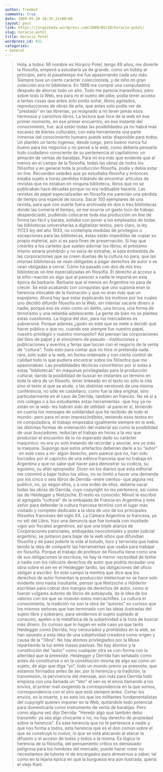 ```yaml
---
author: freebot
comments: true
date: 2009-05-20 16:35:21+00:00
layout: post
link: https://jorgeikeda.wordpress.com/2009/05/20/horacio-potel/
slug: horacio-potel
title: Horacio Potel
wordpress_id: 611
categories:
- General
---
```






<blockquote>Hola, a todos:
Mi nombre es Horacio Potel, tengo 49 años, me divierte la filosofía, empecé a estudiarla ya de grande, como un hobby al principio, pero el pasatiempo me fue apasionando cada vez más. Siempre tuve un cierto carácter coleccionista, y de niño mi gran colección era mi biblioteca. En 1998 me compré una computadora después de ahorrar todo un año. Todo me parecía maravilloso, pero sobre todo la Web, era para mí el sueño del pibe, podía tener acceso a tantas cosas que antes solo podía soñar, libros agotados, reproducciones de obras de arte, que antes solo podía ver de "prestado" en las librerías, ya resignado a no tener jamás esos hermosos y carísimos libros. La lectura que hice de la web en ese primer momento, en ese primer encuentro, en ese instante del conocimiento, fue: acá están todas las posibilidades ya no habrá más escasez de bienes culturales, con esta herramienta una parte inmensa del conocimiento humano puede estar disponible para todos.
Un planteo un tanto ingenuo, desde luego, pero bueno nunca fui bueno para los negocios y no pensé a la web, como debería pensarla todo ciudadano consciente de su pertenencia al capitalismo: un almacén de ventas de baratijas. Para mí era más que evidente que al menos en el campo de la filosofía, todas las obras de todos los filósofos y en general toda la producción filosofía, podía y debía estar on line. Recuerden ustedes que yo estudiaba filosofía y entonces estaba sujeto a horas perdidas tratando de encontrar artículos de revistas que no estaban en ninguna biblioteca, libros que no se publicaban hace décadas porque no era redituable hacerlo. Las revistas de papel especializadas en filosofía me parecían una pérdida de tiempo una especie de locura. Sacar 100 ejemplares de una revista, para que con suerte fuera archivada en dos o tres bibliotecas donde las comería el tiempo, se me ocurría un gasto loco de trabajo desperdiciado, pudiendo colocarse toda esa producción on line de forma tan fácil y barata, soñaba con poner a los empleados de todas las bibliotecas universitarias a digitalizar textos, pero claro, la ley 11723 ley del año 1933, no contempla medidas de privilegios o excepciones para las bibliotecas, éstas están impedidas de copiar su propio material, aún si es para fines de preservación. Si hay que creerles a los carteles que suelen adornar los libros, el préstamo mismo estaría prohibido y no sería de extrañar, si esta embestida de las corporaciones que se creen dueñas de la cultura no para, que las mismas bibliotecas se vean obligadas a pagar derechos de autor o se vean obligadas a cerrar. Cómo ha pasado con dos de mis tres bibliotecas on line especializadas en filosofía. El derecho al acceso a la infor¬mación es algo que al parecer a nadie le importa en esta época de barbarie. Barbarie que al menos en Argentina no para de crecer. Se está acabando con conquistas que uno suponía eran la herencia intocable de la Ilustración y que no eran más que un espejismo. Ahora hay que estar explicando los motivos por los cuales uno decidió difundir filosofía en la Web, sin intentar sacarle dinero a nadie, porque eso es visto como un delito, una locura, una forma de terrorismo y una rebeldía adolescente. La gente de bien no se plantea estas cuestiones. La lógica del don, para los mercaderes es subversiva. Porque además ¿quién es este que se mete a decidir qué hacer público o que no, cuando ese siempre fue nuestro papel, nuestro privilegio y nuestro monopolio? Así piensan las corporaciones del libro de papel y el sinnúmero de pseudo - instituciones y publicaciones y eventos y ferias que lucran con el negocio de la venta de "cultura". Todo esto para contar que no hice ni pretendía nada raro, sólo subir a la web, en forma ordenada y con cierto control de calidad todo lo que pudiera encontrar sobre los filósofos que me apasionaban. Las posibilidades técnicas convirtieron por sí solas a estas "bibliotecas" en máquinas privilegiadas para la producción cultural, dando la posibilidad de buscar en instantes un término en toda la obra de un filosofo, tener linkeado en el texto no sólo la cita sino el texto al que se alude, o las distintas versiones de una misma conferencia, no sólo en castellano, como fue la idea original, sino particularmente en el caso de Derrida, también en francés. No sé si a mis colegas o a los estudiantes estas herramientas -que hoy ya no están en la web- les habrán sido de utilidad -al parecer sí, teniendo en cuenta los mensajes de solidaridad que he recibido de todo el mundo- pero para mí eran imprescindibles, teniendo esos textos en mi computadora, el trabajo empezaba igualmente siempre en la web, las distintas formas de ordenación del material así como la posibilidad de usar buscadores, reducían el trabajo en horas a la vez que producían el encuentro de lo no esperado dado su carácter maquínico: no era yo solo tratando de recordar y asociar, era yo más la maquina. Supongo que estos artefactos deberían darle a su “autor” -en este caso a mí- algún derecho, pero parece que no, han sido borrados por el capricho de una editora francesa que no trabaja en Argentina y que no sabe qué hacer para demostrar su codicia, su egoísmo, su afán apropiador. Dicen en los diarios que esta editorial me conminó a bajar todos los sitios, no se limitó a hacer una demanda por los cinco o seis libros de Derrida -entre cientos- que alguna vez publicó, no, yo según ellos, y a una orden de ellos, debería sacar todas las obras de Derrida, cuyo copyright no les pertenece, así como las de Heidegger y Nietzsche. El resto es conocido: Minuit le escribió al agregado “cultural” de la embajada de Francia en Argentina y este señor para defender la cultura francesa terminó con el lugar más visitado y completo dedicado a la obra de uno de los principales filósofos franceses del siglo XX. La Cámara Argentina (o francesa, ya no sé) del Libro, hizo una denuncia que fue tomada con inusitado vigor por fiscales argentinos, así que una triple alianza de Corporaciones patronales, embajadas neocoloniales y poder judicial argentino, se juntaron para bajar de la web sitios que difundían filosofía y de paso joderle la vida al boludo, loco y terrorista que había tenido la idea de compartir las herramientas que usaba para trabajar en filosofía. Porque el trabajo de profesor de filosofía tiene como una de sus obligaciones la escritura, no hay la menor necesidad de tentar a nadie con los ridículos derechos de autor que podría recaudar una obra sobre el ser en el Heidegger tardío, las obligaciones del oficio obligan a escribir. En este campo la mentira que dice que los derechos de autor fomentan la producción intelectual no se hace solo evidente sino hasta insultante, pensar que Nietzsche o Hölderlin escribían para cobrar dos mangos de derechos de autor, como si fueran vulgares autores de libros de autoayuda, da la idea de los valores con los que se mueven estos mercachifles.
La cultura el conocimiento, la tradición no son la obra de "autores" es curioso que los mismos señores que han terminado con las ideas ilustradas del sujeto libre y soberano, para vendernos el sujeto sujetado al consumo, apelen a la metafísica de la subjetividad a la hora de buscar más dinero. Es curioso que lo hagan en este caso ya que tanto Heidegger como Derrida, hoy censurados y prohibidos en la web, se han opuesto a esta idea de una subjetividad creadora como origen y causa de la "Obra". No hay átomos privilegiados por la Musa repartiendo la luz entre masas pasivas. No hay átomos y la constitución del “autor” como cualquier otra se con-forma con la alteridad que la preexiste. Heidegger y Derrida han señalado cómo antes de constituirse o en la constitución misma de algo así como un sujeto, de algo que diga “yo”, todo un mundo previo ya preexiste, que estamos formados antes de ser, por la herencia y la tradición, la transmisión, la pervivencia del mensaje, aún más para Derrida todo empieza con una llamada un “Ven” el ven es el envío llamando a los envíos, el primer mail exigiendo la correspondencia en la que somos, correspondencia con el otro que está siempre antes. Cortar los envíos, es la muerte, y es esto los que los militantes fundamentalistas del copyright quieren imponer en la Web, quitándole todo potencial para domesticarla como instrumento de venta de baratijas. Pero como alguna vez dijo Derrida: "Heredo algo que también debo transmitir: ya sea algo chocante o no, no hay derecho de propiedad sobre la herencia". Es esta herencia que no le pertenece a nadie y que nos forma a todos, esta herencia que es el don común sobre el que se construye lo nuevo, lo que se está atacando al atacar la difusión y el acceso de todas y todos a  la misma. Es lógico la herencia de la filosofía, del pensamiento crítico es demasiado peligrosa para los hombres del mercado, puede hacer creer no necesitamos de tutores ni de encargados para atrevernos a saber, tal como en la lejana época en que la burguesía era aún ilustrada, quería el viejo Kant.</blockquote>




